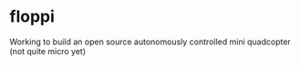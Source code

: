 # floppi
Working to build an open source autonomously controlled mini quadcopter (not quite micro yet) 

